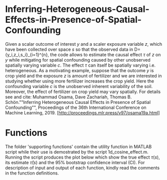 # Inferring-Heterogeneous-Causal-Effects-in-Presence-of-Spatial-Confounding
Given a scalar outcome of interest $y$ and a scaler exposure variable $z$, which have been collected over space $s$ so that the observed data in D={y_i,z_i,s_i}_{i=1}^{n}, the code allows to estimate the causal effect $\tau$ of $z$ on $y$ while mitigating for spatial confounding caused by other unobserved spatially varying variable $c$. The effect $\tau$ can itself be spatially varying i.e. heterogeneous. As a motivating example, suppose that the outcome $y$ is crop yield and the exposure $z$ is amount of fertilizer and we are interested in studying whether using more fertilizer increases the crop yield. Here the confounding variable $c$ is the unobserved inherent variability of the soil. Moreover, the effect of fertilizer on crop yield may vary spatially. For details see and cite: Muhammad Osama, Dave Zachariah, Thomas B. Schön.""Inferring Heterogeneous Causal Effects in Presence of Spatial Confounding"", Proceedings of the 36th International Conference on Machine Learning, 2019. [http://proceedings.mlr.press/v97/osama19a.html]

# Functions
The folder 'supporting functions' contain the utility function in MATLAB script while their use is demostrated by the script 1d_cosine_effect.m. Running the script produces the plot below which show the true effect $\tau(s)$, its estimate $\widehat{\tau}(s)$ and the $95\%$ bootstrap confidence interval (CI). For description of input and output of each function, kindly read the comments in the function definitions.
